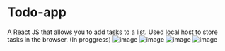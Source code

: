 # Todo-app
A React JS that allows you to add tasks to a list. Used local host to store tasks in the browser. (In proggress)
![image](https://github.com/JAbsolu/Todo-app/assets/90818638/82f1caec-eb79-4ca6-aa3d-ba9f3c41afe0)
![image](https://github.com/JAbsolu/Todo-app/assets/90818638/b74352d1-c626-4874-ae40-b430ae42c24a)
![image](https://github.com/JAbsolu/Todo-app/assets/90818638/22274a95-e42e-4594-9214-2c5a5c0d21b7)
![image](https://github.com/JAbsolu/Todo-app/assets/90818638/43f92a74-8bd6-4f7e-a624-69bd5daa8f99)


